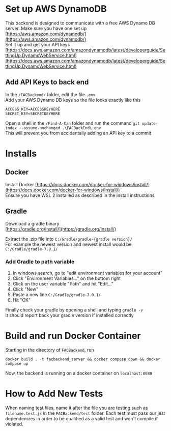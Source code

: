 # Set up AWS DynamoDB

This backend is designed to communicate with a free AWS Dynamo DB server. Make sure you have one set up  
[https://aws.amazon.com/dynamodb/](https://aws.amazon.com/dynamodb/)  
Set it up and get your API keys  
[https://docs.aws.amazon.com/amazondynamodb/latest/developerguide/SettingUp.DynamoWebService.html](https://docs.aws.amazon.com/amazondynamodb/latest/developerguide/SettingUp.DynamoWebService.html)

## Add API Keys to back end

In the `/FACBackend/` folder, edit the file `.env`.  
Add your AWS Dynamo DB keys so the file looks exactly like this
```
ACCESS_KEY=ACCESSKEYHERE
SECRET_KEY=SECRETKEYHERE
```

Open a shell in the `/Find-A-Can` folder and run the command
`git update-index --assume-unchanged .\FACBackEnd\.env`  
This will prevent you from accidentally adding an API key to a commit

# Installs

## Docker 
Install Docker [https://docs.docker.com/docker-for-windows/install/](https://docs.docker.com/docker-for-windows/install/)  
Ensure you have WSL 2 installed as described in the install instructions

## Gradle 
Download a gradle binary  
[https://gradle.org/install/](https://gradle.org/install/)

Extract the .zip file into `C:/Gradle/gradle-{gradle version}/`  
For example the newest version and newest install would be `C:/Gradle/gradle-7.0.1/`  

### Add Gradle to path variable
1. In windows search, go to "edit environment variables for your account"
2. Click "Environment Variables..." on the bottom right
3. Click on the user variable "Path" and hit "Edit..."
4. Click "New" 
5. Paste a new line `C:/Gradle/gradle-7.0.1/`
6. Hit "OK"

Finally check your gradle by opening a shell and typing `gradle -v`  
It should report back your gradle version if installed correctly

# Build and run Docker Container
Starting in the directory of ```FACBackend```, run

 `docker build . -t facbackend_server && docker compose down && docker compose up`

Now, the backend is running on a docker container on `localhost:8080`

# How to Add New Tests
When naming test files, name it after the file you are testing such as `filename.test.js` in the `FACBackend/test` folder. Each test must pass our jest dependencies in order to be qualified as a valid test and won't compile if violated.
